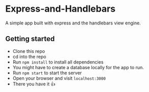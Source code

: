 # Express-and-Handlebars
A simple app built with express and the handlebars view engine.

## Getting started
- Clone this repo
- cd into the repo
- Run `npm install` to install all dependencies
- You might have to create a database locally for the app to run.
- Run `npm start` to start the server
- Open your browser and visit `localhost:3000`
- There you have it :thumbsup:
